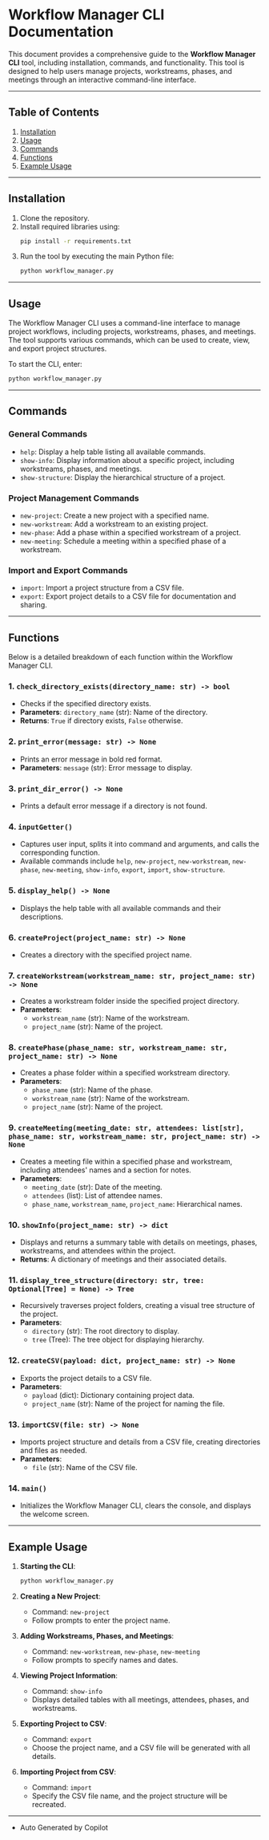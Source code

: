 # Workflow Manager CLI Documentation

This document provides a comprehensive guide to the **Workflow Manager CLI** tool, including installation, commands, and functionality. This tool is designed to help users manage projects, workstreams, phases, and meetings through an interactive command-line interface.

---

## Table of Contents
1. [Installation](#installation)
2. [Usage](#usage)
3. [Commands](#commands)
4. [Functions](#functions)
5. [Example Usage](#example-usage)

---

## Installation

1. Clone the repository.
2. Install required libraries using:
    ```bash
    pip install -r requirements.txt
    ```
3. Run the tool by executing the main Python file:
    ```bash
    python workflow_manager.py
    ```

---

## Usage

The Workflow Manager CLI uses a command-line interface to manage project workflows, including projects, workstreams, phases, and meetings. The tool supports various commands, which can be used to create, view, and export project structures.

To start the CLI, enter:
```bash
python workflow_manager.py
```

---

## Commands

### General Commands
- `help`: Display a help table listing all available commands.
- `show-info`: Display information about a specific project, including workstreams, phases, and meetings.
- `show-structure`: Display the hierarchical structure of a project.

### Project Management Commands
- `new-project`: Create a new project with a specified name.
- `new-workstream`: Add a workstream to an existing project.
- `new-phase`: Add a phase within a specified workstream of a project.
- `new-meeting`: Schedule a meeting within a specified phase of a workstream.

### Import and Export Commands
- `import`: Import a project structure from a CSV file.
- `export`: Export project details to a CSV file for documentation and sharing.

---

## Functions

Below is a detailed breakdown of each function within the Workflow Manager CLI.

### 1. **`check_directory_exists(directory_name: str) -> bool`**
   - Checks if the specified directory exists.
   - **Parameters**: `directory_name` (str): Name of the directory.
   - **Returns**: `True` if directory exists, `False` otherwise.

### 2. **`print_error(message: str) -> None`**
   - Prints an error message in bold red format.
   - **Parameters**: `message` (str): Error message to display.

### 3. **`print_dir_error() -> None`**
   - Prints a default error message if a directory is not found.

### 4. **`inputGetter()`**
   - Captures user input, splits it into command and arguments, and calls the corresponding function.
   - Available commands include `help`, `new-project`, `new-workstream`, `new-phase`, `new-meeting`, `show-info`, `export`, `import`, `show-structure`.

### 5. **`display_help() -> None`**
   - Displays the help table with all available commands and their descriptions.

### 6. **`createProject(project_name: str) -> None`**
   - Creates a directory with the specified project name.

### 7. **`createWorkstream(workstream_name: str, project_name: str) -> None`**
   - Creates a workstream folder inside the specified project directory.
   - **Parameters**:
     - `workstream_name` (str): Name of the workstream.
     - `project_name` (str): Name of the project.

### 8. **`createPhase(phase_name: str, workstream_name: str, project_name: str) -> None`**
   - Creates a phase folder within a specified workstream directory.
   - **Parameters**:
     - `phase_name` (str): Name of the phase.
     - `workstream_name` (str): Name of the workstream.
     - `project_name` (str): Name of the project.

### 9. **`createMeeting(meeting_date: str, attendees: list[str], phase_name: str, workstream_name: str, project_name: str) -> None`**
   - Creates a meeting file within a specified phase and workstream, including attendees' names and a section for notes.
   - **Parameters**:
     - `meeting_date` (str): Date of the meeting.
     - `attendees` (list): List of attendee names.
     - `phase_name`, `workstream_name`, `project_name`: Hierarchical names.

### 10. **`showInfo(project_name: str) -> dict`**
   - Displays and returns a summary table with details on meetings, phases, workstreams, and attendees within the project.
   - **Returns**: A dictionary of meetings and their associated details.

### 11. **`display_tree_structure(directory: str, tree: Optional[Tree] = None) -> Tree`**
   - Recursively traverses project folders, creating a visual tree structure of the project.
   - **Parameters**:
     - `directory` (str): The root directory to display.
     - `tree` (Tree): The tree object for displaying hierarchy.

### 12. **`createCSV(payload: dict, project_name: str) -> None`**
   - Exports the project details to a CSV file.
   - **Parameters**:
     - `payload` (dict): Dictionary containing project data.
     - `project_name` (str): Name of the project for naming the file.

### 13. **`importCSV(file: str) -> None`**
   - Imports project structure and details from a CSV file, creating directories and files as needed.
   - **Parameters**:
     - `file` (str): Name of the CSV file.

### 14. **`main()`**
   - Initializes the Workflow Manager CLI, clears the console, and displays the welcome screen.

---

## Example Usage

1. **Starting the CLI**:
   ```bash
   python workflow_manager.py
   ```

2. **Creating a New Project**:
   - Command: `new-project`
   - Follow prompts to enter the project name.

3. **Adding Workstreams, Phases, and Meetings**:
   - Command: `new-workstream`, `new-phase`, `new-meeting`
   - Follow prompts to specify names and dates.

4. **Viewing Project Information**:
   - Command: `show-info`
   - Displays detailed tables with all meetings, attendees, phases, and workstreams.

5. **Exporting Project to CSV**:
   - Command: `export`
   - Choose the project name, and a CSV file will be generated with all details.

6. **Importing Project from CSV**:
   - Command: `import`
   - Specify the CSV file name, and the project structure will be recreated.

---
- Auto Generated by Copilot

